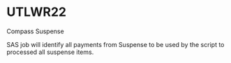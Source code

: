 # UTLWR22
Compass Suspense 

SAS job will identify all payments from Suspense to be used by the script to processed all suspense items.
